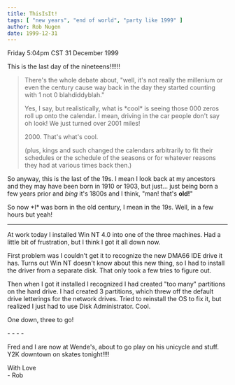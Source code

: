 ```yaml
---
title: ThisIsIt!
tags: [ "new years", "end of world", "party like 1999" ]
author: Rob Nugen
date: 1999-12-31
---
```


<p class=date>Friday 5:04pm CST 31 December 1999</p>

<p>This is the last day of the nineteens!!!!!!

<blockquote>
<p>There's the whole debate about, "well, it's not really the millenium
or even the century cause way back in the day they started counting with
1 not 0 blahdiddyblah."

<p>Yes, I say, but realistically, what is *cool* is seeing those 000
zeros roll up onto the calendar.  I mean, driving in the car people
don't say oh look!  We just turned over 2001 miles!

<p>2000.  That's what's cool.

<p>(plus, kings and such changed the calendars arbitrarily to fit their
schedules or the schedule of the seasons or for whatever reasons they
had at various times back then.)
</blockquote>

<p>So anyway, this is the last of the 19s.  I mean I look back at my
ancestors and they may have been born in 1910 or 1903, but just... just
being born a few years prior and  <em>bing</em> it's 1800s and I think,
"man! that's <b>old!</b>"

<p>So now *I* was born in the old century, I mean in the 19s.  Well, in
a few hours but yeah!

<p><hr>

<p>At work today I installed Win NT 4.0 into one of the three machines. 
Had a little bit of frustration, but I think I got it all down now.

<p>First problem was I couldn't get it to recognize the new DMA66 IDE
drive it has.  Turns out Win NT doesn't know about this new thing, so I
had to install the driver from a separate disk.  That only took a few
tries to figure out.

<p>Then when I got it installed I recognized I had created "too many"
partitions on the hard drive.  I had created 3 partitions, which threw
off the default drive letterings for the network drives.  Tried to
reinstall the OS to fix it, but realized I just had to use Disk
Administrator.  Cool.

<p>One down, three to go!

<p>- - - - 

<p>Fred and I are now at Wende's, about to go play on his unicycle and
stuff.  Y2K downtown on skates tonight!!!!

<p>With Love
<br>- Rob

